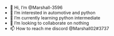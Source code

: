 - 👋 Hi, I’m @Marshall-3596
- 👀 I’m interested in automotive and python
- 🌱 I’m currently learning python intermediate
- 💞️ I’m looking to collaborate on nothing
- 📫 How to reach me discord @Marshall02#3737

<!---
Marshall-3596/Marshall-3596 is a ✨ special ✨ repository because its `README.md` (this file) appears on your GitHub profile.
You can click the Preview link to take a look at your changes.
--->
